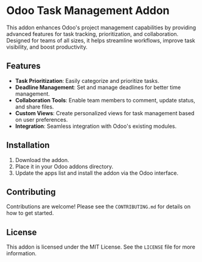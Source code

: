 # Odoo Task Management Addon

This addon enhances Odoo's project management capabilities by providing advanced features for task tracking, prioritization, and collaboration. Designed for teams of all sizes, it helps streamline workflows, improve task visibility, and boost productivity.

## Features

- **Task Prioritization**: Easily categorize and prioritize tasks.
- **Deadline Management**: Set and manage deadlines for better time management.
- **Collaboration Tools**: Enable team members to comment, update status, and share files.
- **Custom Views**: Create personalized views for task management based on user preferences.
- **Integration**: Seamless integration with Odoo's existing modules.

## Installation

1. Download the addon.
2. Place it in your Odoo addons directory.
3. Update the apps list and install the addon via the Odoo interface.

## Contributing

Contributions are welcome! Please see the `CONTRIBUTING.md` for details on how to get started.

## License

This addon is licensed under the MIT License. See the `LICENSE` file for more information.

